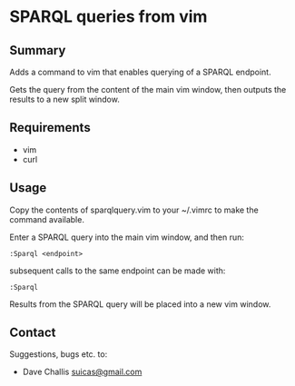 SPARQL queries from vim
=======================

Summary
-------

Adds a command to vim that enables querying of a SPARQL endpoint.

Gets the query from the content of the main vim window, then outputs the
results to a new split window.

Requirements
------------

* vim
* curl

Usage
-----

Copy the contents of sparqlquery.vim to your ~/.vimrc to make the command
available.

Enter a SPARQL query into the main vim window, and then run:

    :Sparql <endpoint>

subsequent calls to the same endpoint can be made with:

    :Sparql

Results from the SPARQL query will be placed into a new vim window.

Contact
-------

Suggestions, bugs etc. to:

* Dave Challis <suicas@gmail.com>
